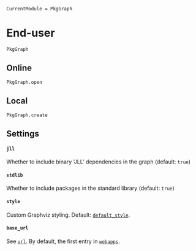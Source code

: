 
```@meta
CurrentModule = PkgGraph
```

# End-user

```@docs
PkgGraph
```

## Online
```@docs
PkgGraph.open
```

## Local
```@docs
PkgGraph.create
```

## Settings

#### `jll`
Whether to include binary 'JLL' dependencies in the graph
(default: `true`)

#### `stdlib`
Whether to include packages in the standard library
(default: `true`)

#### `style`
Custom Graphviz styling. Default: [`default_style`](@ref).

#### `base_url`
See [`url`](@ref).
By default, the first entry in [`webapps`](@ref).
